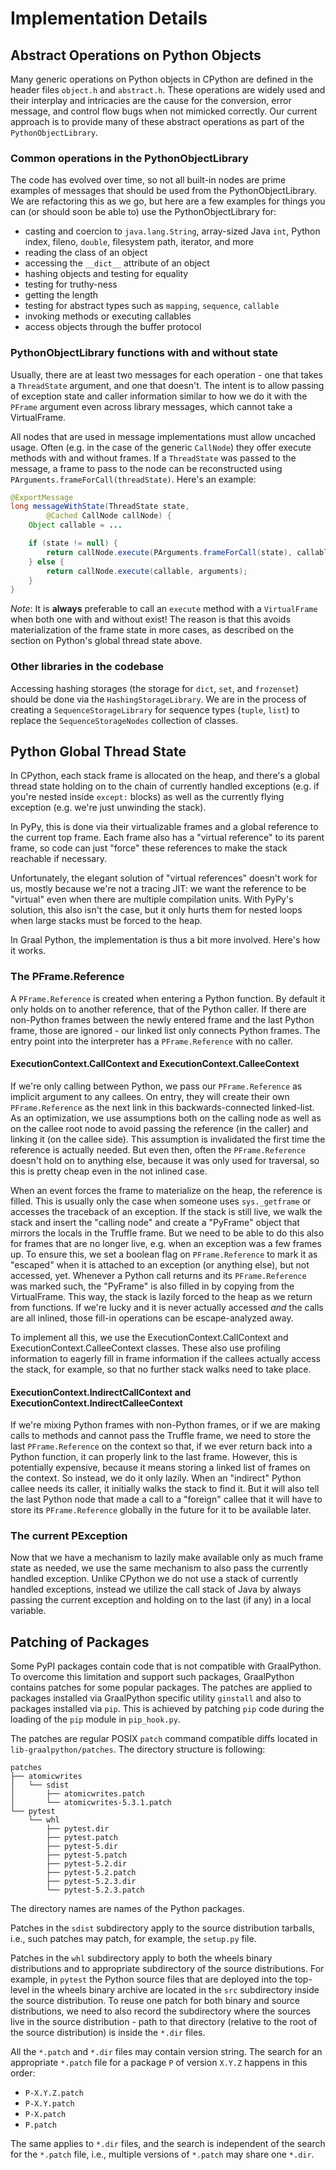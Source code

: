 # Implementation Details

## Abstract Operations on Python Objects

Many generic operations on Python objects in CPython are defined in the header
files `object.h` and `abstract.h`. These operations are widely used and their
interplay and intricacies are the cause for the conversion, error message, and
control flow bugs when not mimicked correctly. Our current approach is to
provide many of these abstract operations as part of the `PythonObjectLibrary`.

### Common operations in the PythonObjectLibrary

The code has evolved over time, so not all built-in nodes are prime examples of
messages that should be used from the PythonObjectLibrary. We are refactoring
this as we go, but here are a few examples for things you can (or should soon be
able to) use the PythonObjectLibrary for:

 - casting and coercion to `java.lang.String`, array-sized Java `int`, Python
   index, fileno, `double`, filesystem path, iterator, and more
 - reading the class of an object
 - accessing the `__dict__` attribute of an object
 - hashing objects and testing for equality
 - testing for truthy-ness
 - getting the length
 - testing for abstract types such as `mapping`, `sequence`, `callable`
 - invoking methods or executing callables
 - access objects through the buffer protocol

### PythonObjectLibrary functions with and without state

Usually, there are at least two messages for each operation - one that takes a
`ThreadState` argument, and one that doesn't. The intent is to allow passing of
exception state and caller information similar to how we do it with the `PFrame`
argument even across library messages, which cannot take a VirtualFrame.

All nodes that are used in message implementations must allow uncached
usage. Often (e.g. in the case of the generic `CallNode`) they offer execute
methods with and without frames. If a `ThreadState` was passed to the message, a
frame to pass to the node can be reconstructed using
`PArguments.frameForCall(threadState)`. Here's an example:

```java
@ExportMessage
long messageWithState(ThreadState state,
        @Cached CallNode callNode) {
    Object callable = ...

    if (state != null) {
        return callNode.execute(PArguments.frameForCall(state), callable, arguments);
    } else {
        return callNode.execute(callable, arguments);
    }
}
```

*Note*: It is **always** preferable to call an `execute` method with a
`VirtualFrame` when both one with and without exist! The reason is that this
avoids materialization of the frame state in more cases, as described on the
section on Python's global thread state above.

### Other libraries in the codebase

Accessing hashing storages (the storage for `dict`, `set`, and `frozenset`)
should be done via the `HashingStorageLibrary`. We are in the process of
creating a `SequenceStorageLibrary` for sequence types (`tuple`, `list`) to
replace the `SequenceStorageNodes` collection of classes.

## Python Global Thread State

In CPython, each stack frame is allocated on the heap, and there's a global
thread state holding on to the chain of currently handled exceptions (e.g. if
you're nested inside `except:` blocks) as well as the currently flying exception
(e.g. we're just unwinding the stack).

In PyPy, this is done via their virtualizable frames and a global reference to
the current top frame. Each frame also has a "virtual reference" to its parent
frame, so code can just "force" these references to make the stack reachable if
necessary.

Unfortunately, the elegant solution of "virtual references" doesn't work for us,
mostly because we're not a tracing JIT: we want the reference to be "virtual"
even when there are multiple compilation units. With PyPy's solution, this also
isn't the case, but it only hurts them for nested loops when large stacks must
be forced to the heap.

In Graal Python, the implementation is thus a bit more involved. Here's how it
works.

### The PFrame.Reference

A `PFrame.Reference` is created when entering a Python function. By default it
only holds on to another reference, that of the Python caller. If there are
non-Python frames between the newly entered frame and the last Python frame,
those are ignored - our linked list only connects Python frames. The entry point
into the interpreter has a `PFrame.Reference` with no caller.

#### ExecutionContext.CallContext and ExecutionContext.CalleeContext

If we're only calling between Python, we pass our `PFrame.Reference` as implicit
argument to any callees. On entry, they will create their own `PFrame.Reference`
as the next link in this backwards-connected linked-list. As an optimization, we
use assumptions both on the calling node as well as on the callee root node to
avoid passing the reference (in the caller) and linking it (on the callee
side). This assumption is invalidated the first time the reference is actually
needed. But even then, often the `PFrame.Reference` doesn't hold on to anything
else, because it was only used for traversal, so this is pretty cheap even in
the not inlined case.

When an event forces the frame to materialize on the heap, the reference is
filled. This is usually only the case when someone uses `sys._getframe` or
accesses the traceback of an exception. If the stack is still live, we walk the
stack and insert the "calling node" and create a "PyFrame" object that mirrors
the locals in the Truffle frame. But we need to be able to do this also for
frames that are no longer live, e.g. when an exception was a few frames up. To
ensure this, we set a boolean flag on `PFrame.Reference` to mark it as "escaped"
when it is attached to an exception (or anything else), but not accessed,
yet. Whenever a Python call returns and its `PFrame.Reference` was marked such,
the "PyFrame" is also filled in by copying from the VirtualFrame. This way, the
stack is lazily forced to the heap as we return from functions. If we're lucky
and it is never actually accessed *and* the calls are all inlined, those fill-in
operations can be escape-analyzed away.

To implement all this, we use the ExecutionContext.CallContext and
ExecutionContext.CalleeContext classes. These also use profiling information to
eagerly fill in frame information if the callees actually access the stack, for
example, so that no further stack walks need to take place.

#### ExecutionContext.IndirectCallContext and ExecutionContext.IndirectCalleeContext

If we're mixing Python frames with non-Python frames, or if we are making calls
to methods and cannot pass the Truffle frame, we need to store the last
`PFrame.Reference` on the context so that, if we ever return back into a Python
function, it can properly link to the last frame. However, this is potentially
expensive, because it means storing a linked list of frames on the context. So
instead, we do it only lazily. When an "indirect" Python callee needs its
caller, it initially walks the stack to find it. But it will also tell the last
Python node that made a call to a "foreign" callee that it will have to store
its `PFrame.Reference` globally in the future for it to be available later.

### The current PException

Now that we have a mechanism to lazily make available only as much frame state
as needed, we use the same mechanism to also pass the currently handled
exception. Unlike CPython we do not use a stack of currently handled exceptions,
instead we utilize the call stack of Java by always passing the current exception
and holding on to the last (if any) in a local variable.

## Patching of Packages

Some PyPI packages contain code that is not compatible with GraalPython.
To overcome this limitation and support such packages, GraalPython contains
patches for some popular packages. The patches are applied to packages
installed via GraalPython specific utility `ginstall` and also to packages
installed via `pip`. This is achieved by patching `pip` code during the loading
of the `pip` module in `pip_hook.py`.

The patches are regular POSIX `patch` command compatible diffs located
in `lib-graalpython/patches`. The directory structure is following:

```
patches
├── atomicwrites
│   └── sdist
│       ├── atomicwrites.patch
│       └── atomicwrites-5.3.1.patch
└── pytest
    └── whl
        ├── pytest.dir
        ├── pytest.patch
        ├── pytest-5.dir
        ├── pytest-5.patch
        ├── pytest-5.2.dir
        ├── pytest-5.2.patch
        ├── pytest-5.2.3.dir
        └── pytest-5.2.3.patch
```

The directory names are names of the Python packages.

Patches in the `sdist` subdirectory apply to the source distribution tarballs,
i.e., such patches may patch, for example, the `setup.py` file.

Patches in the `whl` subdirectory apply to both the wheels binary distributions
and to appropriate subdirectory of the source distributions. For example, in `pytest`
the Python source files that are deployed into the top-level in the wheels binary
archive are located in the `src` subdirectory inside the source distribution. To reuse
one patch for both binary and source distributions, we need to also record the
subdirectory where the sources live in the source distribution - path to that directory
(relative to the root of the source distribution) is inside the `*.dir` files.

All the `*.patch` and `*.dir` files may contain version string. The search for
an appropriate `*.patch` file for a package `P` of version `X.Y.Z` happens in
this order:

* `P-X.Y.Z.patch`
* `P-X.Y.patch`
* `P-X.patch`
* `P.patch`

The same applies to `*.dir` files, and the search is independent of the search
for the `*.patch` file, i.e., multiple versions of `*.patch` may share one `*.dir`.